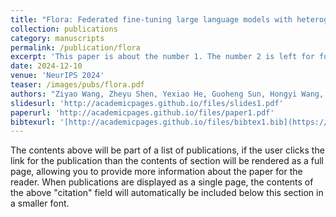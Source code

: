 ```yaml
---
title: "Flora: Federated fine-tuning large language models with heterogeneous low-rank adaptations"
collection: publications
category: manuscripts
permalink: /publication/flora
excerpt: 'This paper is about the number 1. The number 2 is left for future work.'
date: 2024-12-10
venue: 'NeurIPS 2024'
teaser: /images/pubs/flora.pdf
authors: "Ziyao Wang, Zheyu Shen, Yexiao He, Guoheng Sun, Hongyi Wang, Lingjuan Lyu, Ang Li"
slidesurl: 'http://academicpages.github.io/files/slides1.pdf'
paperurl: 'http://academicpages.github.io/files/paper1.pdf'
bibtexurl: '[http://academicpages.github.io/files/bibtex1.bib](https://scholar.googleusercontent.com/scholar.bib?q=info:N3KbC4qEiF0J:scholar.google.com/&output=citation&scisdr=CgLE9-aMEKrJ233xzhU:AAZF9b8AAAAAaLn31hXOulrWAHs_-tkPNxQFGSc&scisig=AAZF9b8AAAAAaLn31lVmmCbMbiM8AIK8cexYZrc&scisf=4&ct=citation&cd=-1&hl=en)'
---
```

The contents above will be part of a list of publications, if the user clicks the link for the publication than the contents of section will be rendered as a full page, allowing you to provide more information about the paper for the reader. When publications are displayed as a single page, the contents of the above "citation" field will automatically be included below this section in a smaller font.
